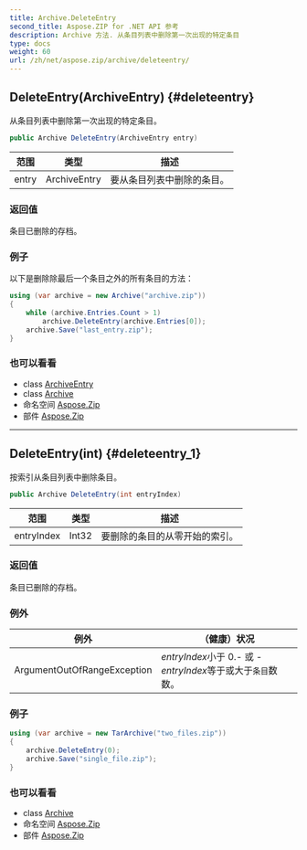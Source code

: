 ```yaml
---
title: Archive.DeleteEntry
second_title: Aspose.ZIP for .NET API 参考
description: Archive 方法. 从条目列表中删除第一次出现的特定条目
type: docs
weight: 60
url: /zh/net/aspose.zip/archive/deleteentry/
---
```

## DeleteEntry(ArchiveEntry) {#deleteentry}

从条目列表中删除第一次出现的特定条目。

```csharp
public Archive DeleteEntry(ArchiveEntry entry)
```

| 范围 | 类型 | 描述 |
| --- | --- | --- |
| entry | ArchiveEntry | 要从条目列表中删除的条目。 |

### 返回值

条目已删除的存档。

### 例子

以下是删除除最后一个条目之外的所有条目的方法：

```csharp
using (var archive = new Archive("archive.zip"))
{
    while (archive.Entries.Count > 1)
        archive.DeleteEntry(archive.Entries[0]);
    archive.Save("last_entry.zip");
}
```

### 也可以看看

* class [ArchiveEntry](../../archiveentry/)
* class [Archive](../)
* 命名空间 [Aspose.Zip](../../archive/)
* 部件 [Aspose.Zip](../../../)

---

## DeleteEntry(int) {#deleteentry_1}

按索引从条目列表中删除条目。

```csharp
public Archive DeleteEntry(int entryIndex)
```

| 范围 | 类型 | 描述 |
| --- | --- | --- |
| entryIndex | Int32 | 要删除的条目的从零开始的索引。 |

### 返回值

条目已删除的存档。

### 例外

| 例外 | （健康）状况 |
| --- | --- |
| ArgumentOutOfRangeException | *entryIndex*小于 0.- 或 -*entryIndex*等于或大于`条目`数数。 |

### 例子

```csharp
using (var archive = new TarArchive("two_files.zip"))
{
    archive.DeleteEntry(0);
    archive.Save("single_file.zip");
}
```

### 也可以看看

* class [Archive](../)
* 命名空间 [Aspose.Zip](../../archive/)
* 部件 [Aspose.Zip](../../../)


